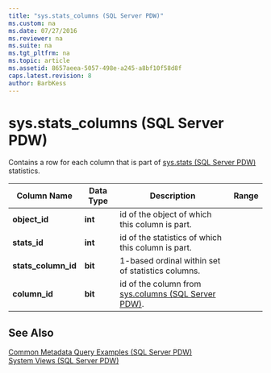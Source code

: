 ```yaml
---
title: "sys.stats_columns (SQL Server PDW)"
ms.custom: na
ms.date: 07/27/2016
ms.reviewer: na
ms.suite: na
ms.tgt_pltfrm: na
ms.topic: article
ms.assetid: 8657aeea-5057-498e-a245-a8bf10f58d8f
caps.latest.revision: 8
author: BarbKess
---
```

# sys.stats_columns (SQL Server PDW)
Contains a row for each column that is part of [sys.stats &#40;SQL Server PDW&#41;](../../mpp/sqlpdw/sys-stats-sql-server-pdw.md) statistics.  
  
|Column Name|Data Type|Description|Range|  
|---------------|-------------|---------------|---------|  
|**object_id**|**int**|id of the object of which this column is part.||  
|**stats_id**|**int**|id of the statistics of which this column is part.||  
|**stats_column_id**|**bit**|1-based ordinal within set of statistics columns.||  
|**column_id**|**bit**|id of the column from [sys.columns &#40;SQL Server PDW&#41;](../../mpp/sqlpdw/sys-columns-sql-server-pdw.md).||  
  
## See Also  
[Common Metadata Query Examples &#40;SQL Server PDW&#41;](../../mpp/sqlpdw/common-metadata-query-examples-sql-server-pdw.md)  
[System Views &#40;SQL Server PDW&#41;](../../mpp/sqlpdw/system-views-sql-server-pdw.md)  
  

